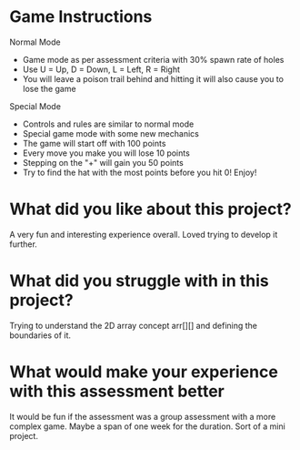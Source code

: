 # Game Instructions
Normal Mode
- Game mode as per assessment criteria with 30% spawn rate of holes
- Use U = Up, D = Down, L = Left, R = Right
- You will leave a poison trail behind and hitting it will also cause you to lose the game

Special Mode
- Controls and rules are similar to normal mode
- Special game mode with some new mechanics
- The game will start off with 100 points
- Every move you make you will lose 10 points
- Stepping on the "+" will gain you 50 points
- Try to find the hat with the most points before you hit 0! Enjoy!


# What did you like about this project?
A very fun and interesting experience overall. Loved trying to develop it further.

# What did you struggle with in this project?
Trying to understand the 2D array concept arr[][] and defining the boundaries of it.

# What would make your experience with this assessment better
It would be fun if the assessment was a group assessment with a more complex game. Maybe a span of one week for the duration. Sort of a mini project.
